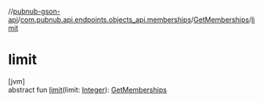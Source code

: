 //[pubnub-gson-api](../../../index.md)/[com.pubnub.api.endpoints.objects_api.memberships](../index.md)/[GetMemberships](index.md)/[limit](limit.md)

# limit

[jvm]\
abstract fun [limit](limit.md)(limit: [Integer](https://docs.oracle.com/javase/8/docs/api/java/lang/Integer.html)): [GetMemberships](index.md)
